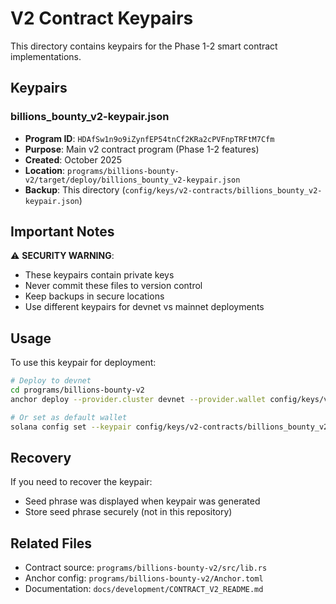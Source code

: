 # V2 Contract Keypairs

This directory contains keypairs for the Phase 1-2 smart contract implementations.

## Keypairs

### billions_bounty_v2-keypair.json
- **Program ID**: `HDAfSw1n9o9iZynfEP54tnCf2KRa2cPVFnpTRFtM7Cfm`
- **Purpose**: Main v2 contract program (Phase 1-2 features)
- **Created**: October 2025
- **Location**: `programs/billions-bounty-v2/target/deploy/billions_bounty_v2-keypair.json`
- **Backup**: This directory (`config/keys/v2-contracts/billions_bounty_v2-keypair.json`)

## Important Notes

⚠️ **SECURITY WARNING**: 
- These keypairs contain private keys
- Never commit these files to version control
- Keep backups in secure locations
- Use different keypairs for devnet vs mainnet deployments

## Usage

To use this keypair for deployment:
```bash
# Deploy to devnet
cd programs/billions-bounty-v2
anchor deploy --provider.cluster devnet --provider.wallet config/keys/v2-contracts/billions_bounty_v2-keypair.json

# Or set as default wallet
solana config set --keypair config/keys/v2-contracts/billions_bounty_v2-keypair.json
```

## Recovery

If you need to recover the keypair:
- Seed phrase was displayed when keypair was generated
- Store seed phrase securely (not in this repository)

## Related Files

- Contract source: `programs/billions-bounty-v2/src/lib.rs`
- Anchor config: `programs/billions-bounty-v2/Anchor.toml`
- Documentation: `docs/development/CONTRACT_V2_README.md`



